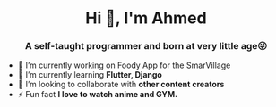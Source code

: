 <h1 align="center">Hi 👋, I'm Ahmed</h1>
<h3 align="center">A self-taught programmer and born at very little age😜</h3>

- 🔭 I’m currently working on Foody App for the SmarVillage
- 🌱 I’m currently learning **Flutter, Django**
- 👯 I’m looking to collaborate with **other content creators**
- ⚡ Fun fact **I love to watch anime and GYM.**
<!--
**HhmedHesham/HhmedHesham** is a ✨ _special_ ✨ repository because its `README.md` (this file) appears on your GitHub profile.

Here are some ideas to get you started:

- 🔭 I’m currently working on ...
- 🌱 I’m currently learning ...
- 👯 I’m looking to collaborate on ...
- 🤔 I’m looking for help with ...
- 💬 Ask me about ...
- 📫 How to reach me: ...
- 😄 Pronouns: ...
- ⚡ Fun fact: ...
-->
